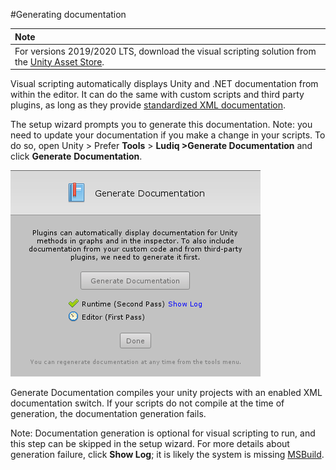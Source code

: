 #Generating documentation

| **Note**                                                     |
| :----------------------------------------------------------- |
| For versions 2019/2020 LTS, download the visual scripting solution from the [Unity Asset Store](https://assetstore.unity.com/packages/tools/visual-bolt-163802). |

Visual scripting automatically displays Unity and .NET documentation from within the editor. It can do the same with custom scripts and third party plugins, as long as they provide [standardized XML 
documentation](https://msdn.microsoft.com/en-CA/library/b2s063f7(v=vs.100).aspx).

The setup wizard prompts you to generate this documentation. Note: you need to update your documentation if you make a change in your scripts. To do so, open Unity > Prefer **Tools** &gt; **Ludiq &gt;Generate Documentation**  and click **Generate** **Documentation**.


![](images/bolt-documentation.png)

Generate Documentation compiles your unity projects with an enabled XML documentation switch. If your scripts do not compile at the time of generation, the documentation generation fails.

Note: Documentation generation is optional for visual scripting to run, and this step can be skipped in the setup wizard. For more details about generation failure, click **Show Log**; it is likely the system is missing [MSBuild](https://www.microsoft.com/en-us/download/details.aspx?id=48159).
